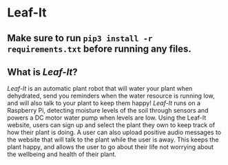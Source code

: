 # Leaf-It
Make sure to run `pip3 install -r requirements.txt` before running any files.
---

## What is _Leaf-It_?
_Leaf-It_ is an automatic plant robot that will water your plant when dehydrated, send you reminders when the water resource is running low, and will also talk to your plant to keep them happy! _Leaf-It_ runs on a Raspberry Pi, detecting moisture levels of the soil through sensors and powers a DC motor water pump when levels are low. Using the Leaf-It website, users can sign up and select the plant they own to keep track of how their plant is doing. A user can also upload positive audio messages to the website that will talk to the plant while the user is away. This keeps the plant happy, and allows the user to go about their life not worrying about the wellbeing and health of their plant.

